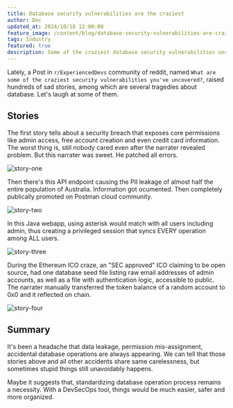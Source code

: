 ```yaml
---
title: Database security vulnerabilities are the craziest
author: Dec
updated_at: 2024/10/18 12:00:00
feature_image: /content/blog/database-security-vulnerabilities-are-craziest/banner.webp
tags: Industry
featured: true
description: Some of the craziest database security vulnerabilities uncovered in DBAs' career
---
```


Lately, a Post in `r/ExperiencedDevs` community of reddit, named `What are some of the craziest security vulnerabilities you've uncovered?`, raised hundreds of
sad stories, among which are several tragedies about database. Let's laugh at some of them.

## Stories

The first story tells about a security breach that exposes core permissions like admin access, free account creation and even credit card information.
The worst thing is, still nobody cared even after the narrater revealed problem. But this narrater was sweet. He patched all errors.

![story-one](/content/blog/database-security-vulnerabilities-are-craziest/story-one.webp)

Then there's this API endpoint causing the PII leakage of almost half the entire population of Australia. Information got ocumented. Then completely publically promoted on Postman cloud community.

![story-two](/content/blog/database-security-vulnerabilities-are-craziest/story-two.webp)

In this Java webapp, using asterisk would match with all users including admin, thus creating a privileged session that syncs EVERY operation among ALL users.

![story-three](/content/blog/database-security-vulnerabilities-are-craziest/story-three.webp)

During the Ethereum ICO craze, an "SEC approved" ICO claiming to be open source, had one database seed file listing raw email addresses of admin accounts, as well as a file with authentication logic, accessible to public. The narrater manually transferred the token balance of a random account to 0x0 and it reflected on chain.

![story-four](/content/blog/database-security-vulnerabilities-are-craziest/story-four.webp)

## Summary

It's been a headache that data leakage, permission mis-assignment, accidental database operations are always appearing. We can tell that those stories above and all other accidents share same carelessness, but sometimes stupid things still unavoidably happens.

Maybe it suggests that, standardizing database operation process remains a necessity. With a DevSecOps tool, things would be much easier, safer and more organized.
